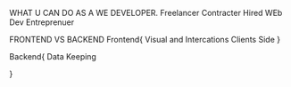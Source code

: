 WHAT U CAN DO AS A WE DEVELOPER.
Freelancer
Contracter
Hired WEb Dev
Entreprenuer

FRONTEND VS BACKEND
Frontend{
    Visual and Intercations
    Clients Side
}

Backend{
      Data Keeping
      
}


